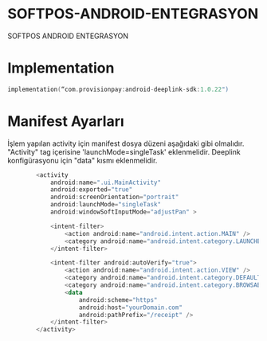 # SOFTPOS-ANDROID-ENTEGRASYON
SOFTPOS ANDROID ENTEGRASYON

# Implementation

```kotlin
implementation(“com.provisionpay:android-deeplink-sdk:1.0.22")
```
# Manifest Ayarları

İşlem yapılan activity için manifest dosya düzeni aşağıdaki gibi olmalıdır. 
"Activity" tag içerisine 'launchMode=singleTask' eklenmelidir.
Deeplink konfigürasyonu için "data" kısmı eklenmelidir.

```kotlin
        <activity
            android:name=".ui.MainActivity"
            android:exported="true"
            android:screenOrientation="portrait"
            android:launchMode="singleTask"
            android:windowSoftInputMode="adjustPan" >

            <intent-filter>
                <action android:name="android.intent.action.MAIN" />
                <category android:name="android.intent.category.LAUNCHER" />
            </intent-filter>

            <intent-filter android:autoVerify="true">
                <action android:name="android.intent.action.VIEW" />
                <category android:name="android.intent.category.DEFAULT" />
                <category android:name="android.intent.category.BROWSABLE" />
                <data  
                    android:scheme="https"
                    android:host="yourDomain.com"
                    android:pathPrefix="/receipt" />
            </intent-filter>
        </activity>
```
